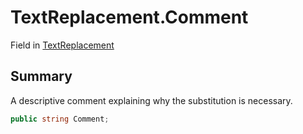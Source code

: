 # TextReplacement.Comment

Field in [TextReplacement](/docs/api/csharp/yarn.compiler.upgrader.textreplacement.md)

## Summary


A descriptive comment explaining why the substitution is
necessary.


```csharp
public string Comment;
```


